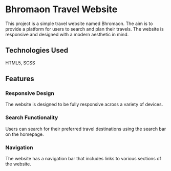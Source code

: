 # Bhromaon Travel Website
This project is a simple travel website named Bhromaon. The aim is to provide a platform for users to search and plan their travels. The website is responsive and designed with a modern aesthetic in mind.

## Technologies Used
HTML5,
SCSS

## Features
### Responsive Design
The website is designed to be fully responsive across a variety of devices.

### Search Functionality
Users can search for their preferred travel destinations using the search bar on the homepage.

### Navigation
The website has a navigation bar that includes links to various sections of the website.
